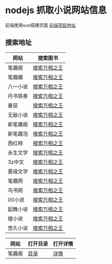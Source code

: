 # nodejs 抓取小说网站信息

前端使用vue搭建页面 [前端项目地址](https://github.com/zhangxiang0316/book)


## 搜索地址


网站      |搜索图书  
-------- | ----- 
笔趣阁 |[搜索万相之王](http://zhangmuchen.top:8000/biquge/search?name=万相之王)
笔趣趣 |[搜索万相之王](http://zhangmuchen.top:8000/biququ/search?name=万相之王)
八一小说 |[搜索万相之王](http://zhangmuchen.top:8000/bayi/search?name=万相之王)
丹书铁券 |[搜索万相之王](http://zhangmuchen.top:8000/danshu/search?name=万相之王)
番茄 |[搜索万相之王](http://zhangmuchen.top:8000/fanqie/search?name=万相之王)
无敌小说 |[搜索万相之王](http://zhangmuchen.top:8000/wudi/search?name=万相之王)
新笔趣阁 |[搜索万相之王](http://zhangmuchen.top:8000/xbiquge/search?name=万相之王)
新笔趣泡 |[搜索万相之王](http://zhangmuchen.top:8000/xbiqupao/search?name=万相之王)
西红柿 |[搜索万相之王](http://zhangmuchen.top:8000/xihongshi/search?name=万相之王)
永生文学 |[搜索万相之王](http://zhangmuchen.top:8000/yongsheng/search?name=万相之王)
3z中文 |[搜索万相之王](http://zhangmuchen.top:8000/sanz/search?name=万相之王)
墨缘文学 |[搜索万相之王](http://zhangmuchen.top:8000/moyuan/search?name=万相之王)
笔趣网 |[搜索万相之王](http://zhangmuchen.top:8000/biquwang/search?name=万相之王)
鸟书网 |[搜索万相之王](http://zhangmuchen.top:8000/niaoshu/search?name=万相之王)
00小说 |[搜索万相之王](http://zhangmuchen.top:8000/lingling/search?name=万相之王)
起舞小说 |[搜索万相之王](http://zhangmuchen.top:8000/qiwu/search?name=万相之王)
搜小说 |[搜索万相之王](http://zhangmuchen.top:8000/souxiaoshuo/search?name=万相之王)
悠久小说 |[搜索万相之王](http://zhangmuchen.top:8000/youjiu/search?name=万相之王)






网站 |  打开目录 | 打开详情
-------- | ----- |-----
笔趣阁 |[目录](http://zhangmuchen.top:8000/getMenuList?bookUrl=/book/19746/&type=笔趣阁)|[详情](http://zhangmuchen.top:8000/getBookDetail?detailUrl=/book/19746/1.html&type=笔趣阁)
